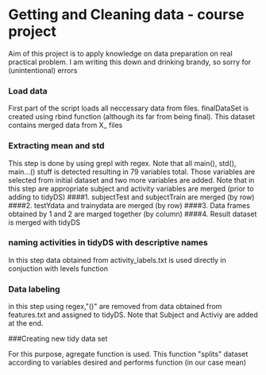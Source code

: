 Getting and Cleaning data - course project
===========

Aim of this project is to apply knowledge on data preparation
on real practical problem. I am writing this down and drinking brandy, 
so sorry for (unintentional) errors

### Load data

First part of the script loads all neccessary data from files.
finalDataSet is created using rbind function (although its far from being final).
This dataset contains merged data from X_ files

### Extracting mean and std

This step is done by using grepl with regex. Note that all main(), std(), main...()
stuff is detected resulting in 79 variables total. Those variables are selected from
initial dataset and two more variables are added. Note that in this step are appropriate
subject and activity variables are merged (prior to adding to tidyDS)
####1. subjectTest and subjectTrain are merged (by row)
####2. testYdata and trainydata are merged (by row)
####3. Data frames obtained by 1 and 2 are marged together (by column)
####4. Result dataset is merged with tidyDS

### naming activities in tidyDS with descriptive names
In this step data obtained from activity_labels.txt is used directly
in conjuction with levels function


### Data labeling
in this step using regex,"()" are removed from data obtained from features.txt and assigned
to tidyDS. Note that Subject and Activiy are added at the end.
 

###Creating new tidy data set

For this purpose, agregate function is used. This function "splits" dataset according to variables desired
and performs function (in our case mean)